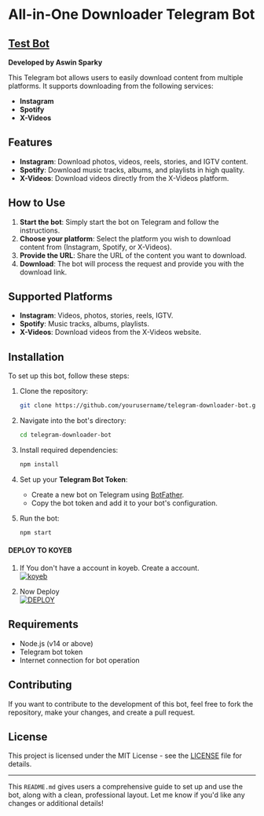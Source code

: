 # All-in-One Downloader Telegram Bot
## [Test Bot](https://t.me/XDLTESTBOT)

**Developed by Aswin Sparky**

This Telegram bot allows users to easily download content from multiple platforms. It supports downloading from the following services:

- **Instagram**
- **Spotify**
- **X-Videos**

## Features

- **Instagram**: Download photos, videos, reels, stories, and IGTV content.
- **Spotify**: Download music tracks, albums, and playlists in high quality.
- **X-Videos**: Download videos directly from the X-Videos platform.

## How to Use

1. **Start the bot**: Simply start the bot on Telegram and follow the instructions.
2. **Choose your platform**: Select the platform you wish to download content from (Instagram, Spotify, or X-Videos).
3. **Provide the URL**: Share the URL of the content you want to download.
4. **Download**: The bot will process the request and provide you with the download link.

## Supported Platforms

- **Instagram**: Videos, photos, stories, reels, IGTV.
- **Spotify**: Music tracks, albums, playlists.
- **X-Videos**: Download videos from the X-Videos website.

## Installation

To set up this bot, follow these steps:

1. Clone the repository:

   ```bash
   git clone https://github.com/yourusername/telegram-downloader-bot.git
   ```

2. Navigate into the bot's directory:

   ```bash
   cd telegram-downloader-bot
   ```

3. Install required dependencies:

   ```bash
   npm install
   ```

4. Set up your **Telegram Bot Token**:

   - Create a new bot on Telegram using [BotFather](https://core.telegram.org/bots#botfather).
   - Copy the bot token and add it to your bot's configuration.

5. Run the bot:

   ```bash
   npm start
   ```

#### DEPLOY TO KOYEB 

1. If You don't have a account in koyeb. Create a account.
    <br>
<a href='https://app.koyeb.com/auth/signup' target="_blank"><img alt='koyeb' src='https://img.shields.io/badge/-Create-black?style=for-the-badge&logo=koyeb'/></a>

2. Now Deploy
    <br>
<a href='https://app.koyeb.com/services/deploy?type=git&repository=github.com/A-S-W-I-N-S-P-A-R-K-Y/X-DL-TG&branch=main&name=xdltelegram&builder=dockerfile&env[BOT_TOKEN]=%20&env[OWNER]=ASWIN+SPARKY&env[OWNER_ID]=https://t.me/belladesuda&env[GROUP]=https://whatsapp.com/channel/0029Va9ZOf36rsR1Ym7O2x00' target="_blank"><img alt='DEPLOY' src='https://img.shields.io/badge/-DEPLOY-black?style=for-the-badge&logo=koyeb'/></a>



## Requirements

- Node.js (v14 or above)
- Telegram bot token
- Internet connection for bot operation

## Contributing

If you want to contribute to the development of this bot, feel free to fork the repository, make your changes, and create a pull request.

## License

This project is licensed under the MIT License - see the [LICENSE](LICENSE) file for details.

---

This `README.md` gives users a comprehensive guide to set up and use the bot, along with a clean, professional layout. Let me know if you'd like any changes or additional details!
